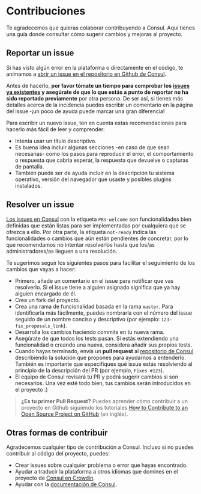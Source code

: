 # Contribuciones

Te agradecemos que quieras colaborar contribuyendo a Consul. Aquí tienes una guía donde consultar cómo sugerir cambios y mejoras al proyecto.

## Reportar un issue

Si has visto algún error en la plataforma o directamente en el código, te animamos a [abrir un issue en el repositorio en Github de Consul](https://github.com/consul/consul/issues/new).

Antes de hacerlo, **por favor tómate un tiempo para comprobar los [issues ya existentes](https://github.com/consul/consul/issues) y asegúrate de que lo que estás a punto de reportar no ha sido reportado previamente** por otra persona. De ser así, si tienes más detalles acerca de la incidencia puedes escribir un comentario en la página del issue ‑¡un poco de ayuda puede marcar una gran diferencia!

Para escribir un nuevo issue, ten en cuenta estas recomendaciones para hacerlo más fácil de leer y comprender:

- Intenta usar un título descriptivo.
- Es buena idea incluir algunas secciones -en caso de que sean necesarias- como los pasos para reproducir el error, el comportamiento o respuesta que cabría esperar, la respuesta que devuelve o capturas de pantalla.
- También puede ser de ayuda incluir en la descripción tu sistema operativo, versión del navegador que usaste y posibles plugins instalados.

## Resolver un issue

[Los issues en Consul](https://github.com/consul/consul/issues) con la etiqueta `PRs-welcome` son funcionalidades bien definidas que están listas para ser implementadas por cualquiera que se ofrezca a ello. Por otra parte, la etiqueta `not-ready` indica las funcionalidades o cambios que aún están pendientes de concretar, por lo que recomendamos no intentar resolverlos hasta que los/as administradores/as lleguen a una resolución.

Te sugerimos seguir los siguientes pasos para facilitar el seguimiento de los cambios que vayas a hacer:

- Primero, añade un comentario en el issue para notificar que vas resolverlo. Si el issue tiene a alguien asignado significa que ya hay alguien encargado de él.
- Crea un fork del proyecto.
- Crea una rama de funcionalidad basada en la rama `master`. Para identificarla más fácilmente, puedes nombrarla con el número del issue seguido de un nombre conciso y descriptivo (por ejemplo: `123-fix_proposals_link`).
- Desarrolla los cambios haciendo commits en tu nueva rama.
- Asegúrate de que todos los tests pasan. Si estás extendiendo una funcionalidad o creando una nueva, considera añadir sus propios tests.
- Cuando hayas terminado, envía un **pull request** al [repositorio de Consul](https://github.com/consul/consul/) describiendo la solución que propones para ayudarnos a entenderlo. También es importante que especifiques qué issue estás resolviendo al principio de la descripción del PR (por ejemplo, `Fixes #123`).
- El equipo de Consul revisará tu PR y podrá sugerir cambios si son necesarios. Una vez esté todo bien, tus cambios serán introducidos en el proyecto :)

> **¿Es tu primer Pull Request?** Puedes aprender cómo contribuir a un proyecto en Github siguiendo los tutoriales [How to Contribute to an Open Source Project on GitHub](https://egghead.io/series/how-to-contribute-to-an-open-source-project-on-github) (en inglés).

## Otras formas de contribuir

Agradecemos cualquier tipo de contribución a Consul. Incluso si no puedes contribuir al código del proyecto, puedes:

- Crear issues sobre cualquier problema o error que hayas encontrado.
- Ayudar a traducir la plataforma a otros idiomas que domines en el proyecto de [Consul en Crowdin](https://crwd.in/consul).
- Ayudar con la [documentación de Consul](https://github.com/consul/docs).
